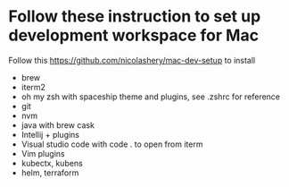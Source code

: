 # Follow these instruction to set up development workspace for Mac

Follow this https://github.com/nicolashery/mac-dev-setup to install 
- brew
- iterm2
- oh my zsh with spaceship theme and plugins, see .zshrc for reference
- git
- nvm
- java with brew cask
- Intellij + plugins
- Visual studio code with code . to open from iterm
- Vim plugins 
- kubectx, kubens
- helm, terraform

